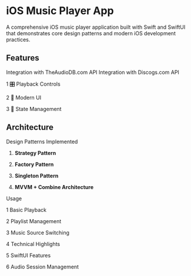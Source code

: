 # iOS Music Player App

A comprehensive iOS music player application built with Swift and SwiftUI that demonstrates core design patterns and modern iOS development practices.

## Features

 Integration with TheAudioDB.com API
 Integration with Discogs.com API

1 🎛️ Playback Controls


2 📱 Modern UI

3 🔄 State Management


## Architecture

 Design Patterns Implemented

1. **Strategy Pattern**


2. **Factory Pattern**

3. **Singleton Pattern**

4. **MVVM + Combine Architecture**


 Usage

1 Basic Playback


2 Playlist Management


3 Music Source Switching

4 Technical Highlights


5 SwiftUI Features


6 Audio Session Management


